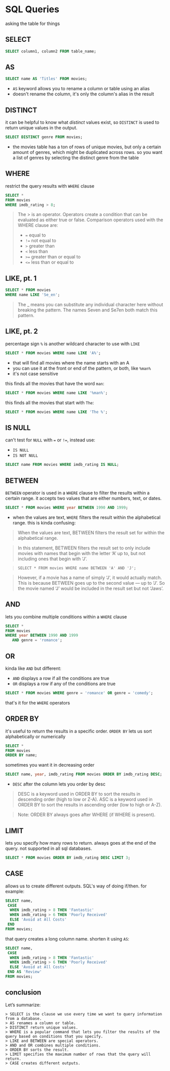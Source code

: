 # SQL Queries
asking the table for things

## SELECT
```sql
SELECT column1, column2 FROM table_name;
```

## AS
```sql
SELECT name AS 'Titles' FROM movies;
```
- `AS` keyword allows you to rename a column or table using an alias
- doesn't rename the column, it's only the column's alias in the result

## DISTINCT
it can be helpful to know what *distinct* values exist, so `DISTINCT` is used to return unique values in the output.
```sql
SELECT DISTINCT genre FROM movies;
```
- the movies table has a ton of rows of unique movies, but only a certain amount of genres, which might be duplicated across rows. so you want a list of genres by selecting the distinct genre from the table

## WHERE
restrict the query results with `WHERE` clause
```sql
SELECT *
FROM movies
WHERE imdb_rating > 8;
```
> The > is an operator. Operators create a condition that can be evaluated as either true or false.
> Comparison operators used with the WHERE clause are:
>   - `=` equal to
>   - `!=` not equal to
>   - `>` greater than
>   - `<` less than
>   - `>=` greater than or equal to
>   - `<=` less than or equal to


## LIKE, pt. 1
```sql
SELECT * FROM movies
WHERE name LIKE 'Se_en';
```
> The _ means you can substitute any individual character here without breaking the pattern. The names Seven and Se7en both match this pattern.

## LIKE, pt. 2
percentage sign `%` is another wildcard character to use with `LIKE`
```sql
SELECT * FROM movies WHERE name LIKE 'A%';
```
- that will find all movies where the name starts with an A
- you can use it at the front or end of the pattern, or both, like `%man%`
- it's not case sensitive

this finds all the movies that have the word `man`:
```sql
SELECT * FROM movies WHERE name LIKE '%man%';
```

this finds all the movies that start with `The`:
```sql
SELECT * FROM movies WHERE name LIKE 'The %';
```

## IS NULL
can't test for `NULL` with `=` or `!=`, instead use:
- `IS NULL`
- `IS NOT NULL`

```sql
SELECT name FROM movies WHERE imdb_rating IS NULL;
```

## BETWEEN
`BETWEEN` operator is used in a `WHERE` clause to filter the results within a certain range. it accepts two values that are either numbers, text, or dates.
```sql
SELECT * FROM movies WHERE year BETWEEN 1990 AND 1999;
```
- when the values are text, `WHERE` filters the result within the alphabetical range. this is kinda confusing:
> When the values are text, BETWEEN filters the result set for within the alphabetical range.

> In this statement, BETWEEN filters the result set to only include movies with names that begin with the letter ‘A’ up to, but not including ones that begin with ‘J’.

> `SELECT * FROM movies WHERE name BETWEEN 'A' AND 'J';`

> However, if a movie has a name of simply ‘J’, it would actually match. This is because BETWEEN goes up to the second value — up to ‘J’. So the movie named ‘J’ would be included in the result set but not ‘Jaws’.

## AND
lets you combine multiple conditions within a `WHERE` clause
```sql
SELECT * 
FROM movies
WHERE year BETWEEN 1990 AND 1999
   AND genre = 'romance';
```

## OR
kinda like `AND` but different:
- `AND` displays a row if all the conditions are true
- `OR` displays a row if any of the conditions are true
```sql
SELECT * FROM movies WHERE genre = 'romance' OR genre = 'comedy';
```
that's it for the `WHERE` operators

## ORDER BY
it's useful to return the results in a specific order. `ORDER BY` lets us sort alphabetically or numerically
```sql
SELECT *
FROM movies
ORDER BY name;
```

sometimes you want it in decreasing order
```sql
SELECT name, year, imdb_rating FROM movies ORDER BY imdb_rating DESC;
```
- `DESC` after the column lets you order by desc

> DESC is a keyword used in ORDER BY to sort the results in descending order (high to low or Z-A).
> ASC is a keyword used in ORDER BY to sort the results in ascending order (low to high or A-Z).

> Note: ORDER BY always goes after WHERE (if WHERE is present).

## LIMIT
lets you specify how many rows to return. always goes at the end of the query. not supported in all sql databases.
```SQL
SELECT * FROM movies ORDER BY imdb_rating DESC LIMIT 3;
```

## CASE
allows us to create different outputs. SQL's way of doing if/then. for example:
```sql
SELECT name,
 CASE
  WHEN imdb_rating > 8 THEN 'Fantastic'
  WHEN imdb_rating > 6 THEN 'Poorly Received'
  ELSE 'Avoid at All Costs'
 END
FROM movies;
```

that query creates a long column name. shorten it using `AS`:
```SQL
SELECT name,
 CASE
  WHEN imdb_rating > 8 THEN 'Fantastic'
  WHEN imdb_rating > 6 THEN 'Poorly Received'
  ELSE 'Avoid at All Costs'
 END AS 'Review'
FROM movies;
```

## conclusion
Let’s summarize:

    > SELECT is the clause we use every time we want to query information from a database.
    > AS renames a column or table.
    > DISTINCT return unique values.
    > WHERE is a popular command that lets you filter the results of the query based on conditions that you specify.
    > LIKE and BETWEEN are special operators.
    > AND and OR combines multiple conditions.
    > ORDER BY sorts the result.
    > LIMIT specifies the maximum number of rows that the query will return.
    > CASE creates different outputs.

